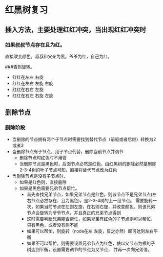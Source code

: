 
# 红黑树复习

## 插入方法，主要处理红红冲突，当出现红红冲突时
### 如果叔叔节点存在且为红。
直接改变颜色，叔叔和父亲为黑，爷爷为红，自己为红。
 
###否则旋转。
 * 红红在左左 右旋
 * 红红在左右 左旋 右旋
 * 红红在右右 左旋
 * 红红在右左 右旋 左旋
 
## 删除节点
### 删除阶段
 * 当删除的节点拥有两个子节点时需要找到替代节点（前驱或者后继）转换为2或者3
 * 当删除节点有子节点，用子节点代替，删除当前节点并调节
      * 删除节点时红色时不用管
      * 当删除节点是黑色时，后面节点必然是红色，由红黑树的删除必然是删除2-3-4树的叶子节点可知，直接将替代节点改为红色
 * 当删除节点是没有子节点时，
      * 如果是红色则，直接删除
      * 如果是黑色需要兄弟节点帮忙。
         * 首先查找兄弟节点，如果兄弟节点是红色，则该节点不是兄弟节点(左右节点必然存在，且为黑色)，是2-3-4树的上一层节点。
           需要旋转一次，如果当前节点在左则左旋，在右则右旋，并改变颜色，则该兄弟节点会旋转为爷爷节点，并且真正的兄弟节点得到
         * 这时需要判断兄弟能否帮忙，如果兄弟有红色的子节点则可以帮忙，只有黑色，或者没有则不能
         * 如果可以帮忙，则旋转（node在左 左旋，反之亦然）即可达到左右平衡
         * 如果不可以帮忙，则需要设置兄弟节点为红色，使以父节点为根的子树达到平衡，设置需要调节的节点为父节点，
           并再一次向兄弟借。